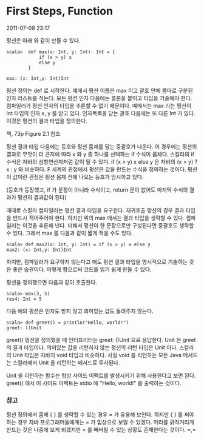 # First Steps, Function

2011-07-08 23:17

펑션은 아래 와 같이 만들 수 있다.

	scala>  def max(x: Int, y: Int): Int = {
				if (x > y) x
				else y
			}

	max: (x: Int,y: Int)Int

펑션 정의는 def 로 시작한다.
예에서 펑션 이름은 max 이고 괄호 안에 콤마로 구분된 인자 리스트를 적는다.
모든 펑션 인자 다음에는 콜론을 붙이고 타입을 기술해야 한다.
컴파일러가 펑션 인자의 타입을 추론할 수 없기 때문이다.
예에서는 max 라는 펑션이 Int 타입의 인자 x, y 를 받고 있다.
인자목록을 닫는 괄호 다음에는 또 다른 Int 가 있다.
이것은 펑션의 결과 타입을 정의한다.

책, 73p Figure 2.1 참조

펑션 결과 타입 다음에는 등호와 펑션 몸체를 담는 중괄호가 나온다.
이 경우에는 펑션의 결과로 무엇이 더 큰지에 따라 x 와 y 중 하나를 선택하는 if 수식이 몸체다.
스칼라의 if 수식은 자바의 삼항연산자처럼 값이 될 수 있다.
if (x > y) x else y 은 자바의 (x > y) ? x : y 와 비슷하다.
F 세계의 관점에서 펑션은 값을 만드는 수식을 정의하는 것이다.
펑션이 값이란 관점은 펑션 몸체 전에 나오는 등호가 암시하고 있다.

(등호가 등장했고, if 가 문장이 아니라 수식이고, return 문이 없어도 마지막 수식의 결과가 펑션의 결과값이 된다)

때때로 스칼라 컴파일러는 펑션 결과 타입을 요구한다.
재귀호출 펑션의 경우 결과 타입을 반드시 적어주어야 한다.
하지만 위의 max 에서는 결과 타입을 생략할 수 있다. 컴파일러는 이것을 추론해 낸다.
더해서 펑션이 한 문장으로만 구성된다면 중괄호도 생략할 수 있다.
그래서 max 를 다음과 같이 짧게 적을 수도 있다.

	scala> def max2(x: Int, y: Int) = if (x > y) x else y
	max2: (x: Int,y: Int)Int

하지만, 컴파일러가 요구하지 않는다고 해도 펑션 결과 타입을 명시적으로 기술하는 것은 좋은 습관이다.
이렇게 함으로써 코드를 읽기 쉽게 만들 수 있다.

펑션을 정의했으면 다음과 같이 호출한다.

	scala> max(3, 5)
	res4: Int = 5

다음 예의 펑션은 인자도 받지 않고 의미있는 값도 돌려주지 않는다.

	scala> def greet() = println("Hello, world!")
	greet: ()Unit

greet() 펑션을 정의했을 때 인터프리터는 greet: ()Unit 으로 응답한다.
Unit 은 greet 의 결과 타입이다.
의미있는 값을 리턴하지 않는 펑션의 리턴 타입은 Unit 이다.
스칼라의 Unit 타입은 자바의 void 타입과 비슷하다.
사실 void 를 리턴하는 모든 Java 메서드는 스칼라에서 Unit 을 리턴하는 메서드로 투사된다.

Unit 을 리턴하는 함수는 항상 사이드 이펙트를 발생시키기 위해 사용한다고 보면 된다.
greet() 에서 이 사이드 이펙트는 stdio 에  "Hello, world!" 를 출력하는 것이다.


### 참고

펑션 정의에서 몸체 { } 를 생략할 수 있는 경우 = 가 유용해 보인다.
하지만 { } 를 써야하는 경우 자바 프로그래머들에게는 = 가 밉상으로 보일 수 있겠다.
머리를 긁적거리게 만드는 것은 나중에 보게 되겠지만 = 를 빼버릴 수 있는 상황도 존재한다는 것이다. =,=

